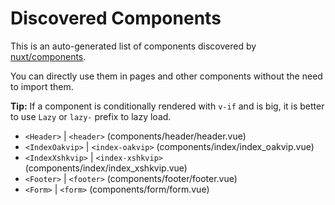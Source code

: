 # Discovered Components

This is an auto-generated list of components discovered by [nuxt/components](https://github.com/nuxt/components).

You can directly use them in pages and other components without the need to import them.

**Tip:** If a component is conditionally rendered with `v-if` and is big, it is better to use `Lazy` or `lazy-` prefix to lazy load.

- `<Header>` | `<header>` (components/header/header.vue)
- `<IndexOakvip>` | `<index-oakvip>` (components/index/index_oakvip.vue)
- `<IndexXshkvip>` | `<index-xshkvip>` (components/index/index_xshkvip.vue)
- `<Footer>` | `<footer>` (components/footer/footer.vue)
- `<Form>` | `<form>` (components/form/form.vue)
